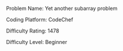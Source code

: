 Problem Name: Yet another subarray problem

Coding Platform: CodeChef

Difficulty Rating: 1478

Difficulty Level: Beginner
